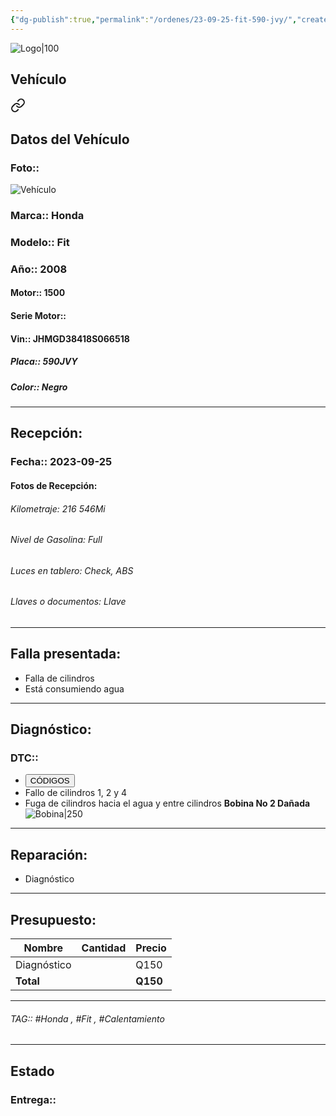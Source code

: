 ```yaml
---
{"dg-publish":true,"permalink":"/ordenes/23-09-25-fit-590-jvy/","created":"","updated":""}
---
```


![Logo|100](http://drive.google.com/uc?export=view&id=137fl3TIZ0-PU8b-Pt0bsjclwHub_u78G)

## Vehículo

<div class="transclusion internal-embed is-loaded"><a class="markdown-embed-link" href="/vehiculos/honda/fit-590-jvy/#datos-del-vehiculo" aria-label="Open link"><svg xmlns="http://www.w3.org/2000/svg" width="24" height="24" viewBox="0 0 24 24" fill="none" stroke="currentColor" stroke-width="2" stroke-linecap="round" stroke-linejoin="round" class="svg-icon lucide-link"><path d="M10 13a5 5 0 0 0 7.54.54l3-3a5 5 0 0 0-7.07-7.07l-1.72 1.71"></path><path d="M14 11a5 5 0 0 0-7.54-.54l-3 3a5 5 0 0 0 7.07 7.07l1.71-1.71"></path></svg></a><div class="markdown-embed">



## Datos del Vehículo 
### Foto:: 
![Vehículo](http://drive.google.com/uc?export=view&id=1fk5zf8pmk7ofU0rfZJ6VTx4xQCTio_uo)

### Marca:: Honda 
### Modelo:: Fit
### Año:: 2008
#### Motor:: 1500
#### Serie Motor:: 
#### Vin:: JHMGD38418S066518
##### Placa:: 590JVY
##### Color:: Negro
---


</div></div>


## Recepción:
### Fecha:: 2023-09-25
#### Fotos de Recepción:

###### Kilometraje: 216 546Mi
###### Nivel de Gasolina: Full
###### Luces en tablero: Check, ABS 
###### Llaves o documentos: Llave

---

## Falla presentada:
- Falla de cilindros 
- Está consumiendo agua 


---

## Diagnóstico:
### DTC:: 

- <a href="https://drive.google.com/file/d/1fJMhItF-b-aiWlxvI-2o35es2gcIUrdJ/view?usp=drivesdk"><button class="btn success">CÓDIGOS</button></a>
- Fallo de cilindros 1, 2 y 4
- Fuga de cilindros hacia el agua y entre cilindros 
**Bobina No 2 Dañada**
![Bobina|250](http://drive.google.com/uc?export=view&id=1fdmMagTSN_9n8b16J6E2y3s-eE9PgyLW)

---
## Reparación:
- Diagnóstico 

---

## Presupuesto:

| Nombre | Cantidad | Precio |
| ------ | -------- | ------ |
|  Diagnóstico      |          | Q150       |
| **Total**       |        |    **Q150**    |

---

###### TAG:: #Honda , #Fit , #Calentamiento 

---

## Estado

### Entrega:: 